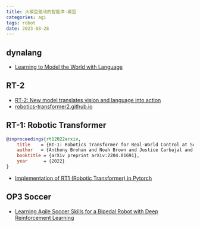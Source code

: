```yaml
---
title: 大模型驱动的智能体-模型
categories: agi
tags: robot
date: 2023-08-28
---
```


## dynalang

- [Learning to Model the World with Language](https://dynalang.github.io/)


## RT-2

- [RT-2: New model translates vision and language into action](https://www.deepmind.com/blog/rt-2-new-model-translates-vision-and-language-into-action)
- [robotics-transformer2.github.io](https://robotics-transformer2.github.io/)

## RT-1: Robotic Transformer

```bibtex
@inproceedings{rt12022arxiv,
    title    = {RT-1: Robotics Transformer for Real-World Control at Scale},
    author   = {Anthony Brohan and Noah Brown and Justice Carbajal and  Yevgen Chebotar and Joseph Dabis ...},
    booktitle = {arXiv preprint arXiv:2204.01691},
    year      = {2022}
}
```

- [Implementation of RT1 (Robotic Transformer) in Pytorch](https://github.com/lucidrains/robotic-transformer-pytorch/tree/main)

## OP3 Soccer

- [Learning Agile Soccer Skills for a Bipedal Robot with Deep Reinforcement Learning](https://sites.google.com/view/op3-soccer)